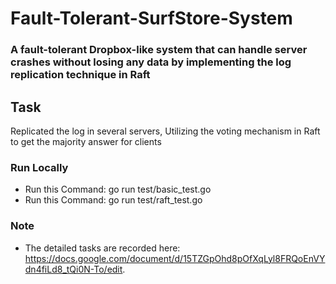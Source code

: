 # Fault-Tolerant-SurfStore-System

### A fault-tolerant Dropbox-like system that can handle server crashes without losing any data by implementing the log replication technique in Raft

## Task
Replicated the log in several servers, Utilizing the voting mechanism in Raft to get the majority answer for clients

### Run Locally
* Run this Command: go run test/basic_test.go
* Run this Command: go run test/raft_test.go

### Note
* The detailed tasks are recorded here: https://docs.google.com/document/d/15TZGpOhd8pOfXqLyl8FRQoEnVYdn4fiLd8_tQi0N-To/edit.

